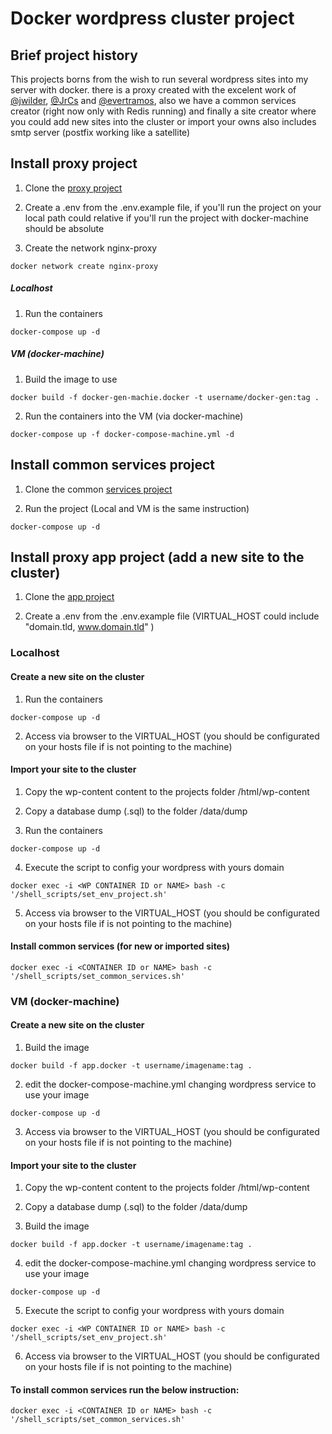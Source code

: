 # Docker wordpress cluster project

## Brief project history

This projects borns from the wish to run several wordpress sites into my server with docker. there is a proxy created with the excelent work of [@jwilder](https://github.com/jwilder), [@JrCs](https://github.com/JrCs) and [@evertramos](https://github.com/evertramos), also we have a common services creator (right now only with Redis running) and finally a site creator where you could add new sites into the cluster or import your owns also includes smtp server (postfix working like a satellite)

## Install proxy project

1. Clone the [proxy project](https://github.com/santrod/docker_cluster_wordpress_proxy)

2. Create a .env from the .env.example file, if you'll run the project on your local path could relative if you'll run the project with docker-machine should be absolute

3. Create the network nginx-proxy

```
docker network create nginx-proxy
```

##### Localhost

1. Run the containers

```
docker-compose up -d
```

##### VM (docker-machine)

1. Build the image to use

```
docker build -f docker-gen-machie.docker -t username/docker-gen:tag .
```

2. Run the containers into the VM (via docker-machine)

```
docker-compose up -f docker-compose-machine.yml -d
```

## Install common services project

1. Clone the common [services project](https://github.com/santrod/docker_cluster_wordpress_common)

2. Run the project (Local and VM is the same instruction)

```
docker-compose up -d
```

## Install proxy app project (add a new site to the cluster)

1. Clone the [app project](https://github.com/santrod/docker_cluster_wordpress_app)

2. Create a .env from the .env.example file (VIRTUAL_HOST could include "domain.tld, www.domain.tld" )

### Localhost

#### Create a new site on the cluster

1. Run the containers

```
docker-compose up -d
```

2. Access via browser to the VIRTUAL_HOST (you should be configurated on your hosts file if is not pointing to the machine)

#### Import your site to the cluster

1. Copy the wp-content content to the projects folder /html/wp-content

2. Copy a database dump (.sql) to the folder /data/dump

3. Run the containers
```
docker-compose up -d
```
4. Execute the script to config your wordpress with yours domain

```
docker exec -i <WP CONTAINER ID or NAME> bash -c '/shell_scripts/set_env_project.sh'
```
5. Access via browser to the VIRTUAL_HOST (you should be configurated on your hosts file if is not pointing to the machine)


#### Install common services (for new or imported sites)

```
docker exec -i <CONTAINER ID or NAME> bash -c '/shell_scripts/set_common_services.sh'
```

### VM (docker-machine)

#### Create a new site on the cluster

1. Build the image

```
docker build -f app.docker -t username/imagename:tag .
```

2. edit the docker-compose-machine.yml changing wordpress service to use your image

```
docker-compose up -d
```

3. Access via browser to the VIRTUAL_HOST (you should be configurated on your hosts file if is not pointing to the machine)

#### Import your site to the cluster

1. Copy the wp-content content to the projects folder /html/wp-content

2. Copy a database dump (.sql) to the folder /data/dump

3. Build the image

```
docker build -f app.docker -t username/imagename:tag .
```

4. edit the docker-compose-machine.yml changing wordpress service to use your image

```
docker-compose up -d
```

5. Execute the script to config your wordpress with yours domain

```      
docker exec -i <WP CONTAINER ID or NAME> bash -c '/shell_scripts/set_env_project.sh'
```

6. Access via browser to the VIRTUAL_HOST (you should be configurated on your hosts file if is not pointing to the machine)


#### To install common services run the below instruction:

```
docker exec -i <CONTAINER ID or NAME> bash -c '/shell_scripts/set_common_services.sh'
